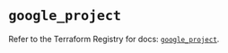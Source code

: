 # `google_project`

Refer to the Terraform Registry for docs: [`google_project`](https://registry.terraform.io/providers/hashicorp/google-beta/6.36.0/docs/resources/google_project).
